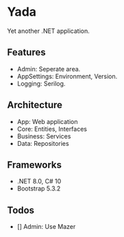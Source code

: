 # Yada

Yet another .NET application.

## Features

- Admin: Seperate area.
- AppSettings: Environment, Version.
- Logging: Serilog.

## Architecture

- App: Web application
- Core: Entities, Interfaces
- Business: Services
- Data: Repositories

## Frameworks

- .NET 8.0, C# 10
- Bootstrap 5.3.2

## Todos

- [] Admin: Use Mazer
